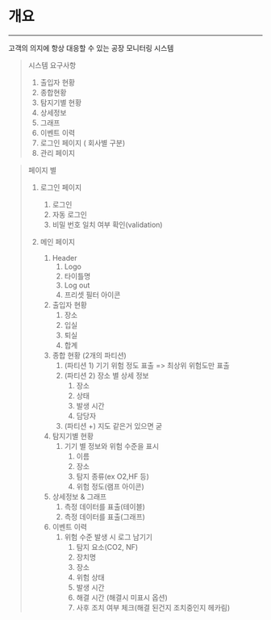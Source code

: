 # 개요

--------------------------

고객의 의지에 항상 대응할 수 있는 공장 모니터링 시스템

> 시스템 요구사항
>
> 1. 출입자 현황
> 2. 종합현황
> 3. 탐지기별 현황
> 4. 상세정보
> 5. 그래프
> 6. 이벤트 이력
> 7. 로그인 페이지 ( 회사별 구분)
> 8. 관리 페이지

> 페이지 별
>
> 1. 로그인 페이지
>
>    1. 로그인 
>    2. 자동 로그인
>    3. 비밀 번호 일치 여부 확인(validation)
>
> 2. 메인 페이지
>
>    1. Header
>       1. Logo
>       2. 타이틀명
>       3. Log out
>       4. 프리셋 필터 아이콘
>    2. 출입자 현황
>       1. 장소
>       2. 입실
>       3. 퇴실
>       4. 합계
>    3. 종합 현황 (2개의 파티션)
>       1. (파티션 1) 기기 위험 정도 표출 => 최상위 위험도만 표출
>       2. (파티션 2) 장소 별 상세 정보
>          1. 장소
>          2. 상태
>          3. 발생 시간
>          4. 담당자
>       3. (파티션 +) 지도 같은거 있으면 굳
>    4. 탐지기별 현황
>       1. 기기 별 정보와 위험 수준을 표시
>          1. 이름
>          2. 장소
>          3. 탐지 종류(ex O2,HF 등)
>          4. 위험 정도(램프 아이콘)
>    5. 상세정보 & 그래프
>       1. 측정 데이터를 표출(테이블)
>       2. 측정 데이터를 표출(그래프)
>    6. 이벤트 이력
>       1. 위험 수준 발생 시 로그 남기기
>          1. 탐지 요소(CO2, NF)
>          2. 장치명
>          3. 장소
>          4. 위험 상태
>          5. 발생 시간  
>          6. 해결 시간 (해결시 미표시 옵션)
>          7. 사후 조치 여부 체크(해결 된건지 조치중인지 헤카림)
>
>    
